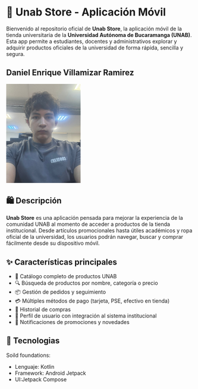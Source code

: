 # 📱 Unab Store - Aplicación Móvil
Bienvenido al repositorio oficial de **Unab Store**, la aplicación móvil de la tienda universitaria de la **Universidad Autónoma de Bucaramanga (UNAB)**. Esta app permite a estudiantes, docentes y administrativos explorar y adquirir productos oficiales de la universidad de forma rápida, sencilla y segura.

## Daniel Enrique Villamizar Ramirez

<img src="daniel_villamizar.jpeg" width="200">


## 🛍️ Descripción

**Unab Store** es una aplicación pensada para mejorar la experiencia de la comunidad UNAB al momento de acceder a productos de la tienda institucional. Desde artículos promocionales hasta útiles académicos y ropa oficial de la universidad, los usuarios podrán navegar, buscar y comprar fácilmente desde su dispositivo móvil.

## ✨ Características principales

- 🛒 Catálogo completo de productos UNAB
- 🔍 Búsqueda de productos por nombre, categoría o precio
- 📦 Gestión de pedidos y seguimiento
- 💳 Múltiples métodos de pago (tarjeta, PSE, efectivo en tienda)
- 🧾 Historial de compras
- 👤 Perfil de usuario con integración al sistema institucional
- 🔔 Notificaciones de promociones y novedades

## 📱 Tecnologias
Soild foundations:
- Lenguaje: Kotlin
- Framework: Android Jetpack
- UI:Jetpack Compose
